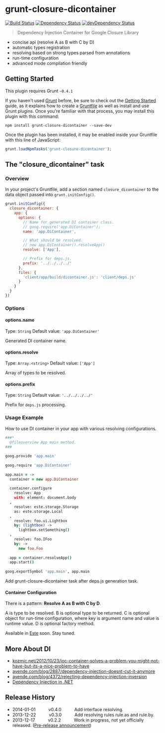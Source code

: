 # grunt-closure-dicontainer
[![Build Status](https://secure.travis-ci.org/steida/grunt-closure-dicontainer.png?branch=master)](http://travis-ci.org/steida/grunt-closure-dicontainer) [![Dependency Status](https://david-dm.org/steida/grunt-closure-dicontainer.png)](https://david-dm.org/steida/grunt-closure-dicontainer) [![devDependency Status](https://david-dm.org/steida/grunt-closure-dicontainer/dev-status.png)](https://david-dm.org/steida/grunt-closure-dicontainer#info=devDependencies)

> Dependency Injection Container for Google Closure Library

- concise api (resolve A as B with C by D)
- automatic types registration
- resolving based on strong types parsed from annotations
- run-time configuration
- advanced mode compilation friendly

## Getting Started
This plugin requires Grunt `~0.4.1`

If you haven't used [Grunt](http://gruntjs.com/) before, be sure to check out the [Getting Started](http://gruntjs.com/getting-started) guide, as it explains how to create a [Gruntfile](http://gruntjs.com/sample-gruntfile) as well as install and use Grunt plugins. Once you're familiar with that process, you may install this plugin with this command:

```shell
npm install grunt-closure-dicontainer --save-dev
```

Once the plugin has been installed, it may be enabled inside your Gruntfile with this line of JavaScript:

```js
grunt.loadNpmTasks('grunt-closure-dicontainer');
```

## The "closure_dicontainer" task

### Overview
In your project's Gruntfile, add a section named `closure_dicontainer` to the data object passed into `grunt.initConfig()`.

```js
grunt.initConfig({
  closure_dicontainer: {
    app: {
      options: {
        // Name for generated DI container class.
        // goog.require('app.DiContainer');
        name: 'app.DiContainer',

        // What should be resolved.
        // new app.DiContainer().resolveApp()
        resolve: ['App'],

        // Prefix for deps.js.
        prefix: '../../../../'
      },
      files: {
        'client/app/build/dicontainer.js': 'client/deps.js'
      }
    }
  }
})
```

### Options

#### options.name
Type: `String`
Default value: `'app.DiContainer'`

Generated DI container name.

#### options.resolve
Type: `Array.<string>`
Default value: `['App']`

Array of types to be resolved.

#### options.prefix
Type: `String`
Default value: `'../../../../'`

Prefix for `deps.js` processing.

### Usage Example

How to use DI container in your app with various resolving configurations.

```coffee
###*
  @fileoverview App main method.
###
 
goog.provide 'app.main'
 
goog.require 'app.DiContainer'
 
app.main = ->
  container = new app.DiContainer
  
  container.configure
    resolve: App
    with: element: document.body
  ,
    resolve: este.storage.Storage
    as: este.storage.Local
  ,
    resolve: foo.ui.Lightbox
    by: (lightbox) ->
      lightbox.setSomething()
  ,
    resolve: foo.IFoo
    by: ->
      new foo.Foo
 
  app = container.resolveApp()
  app.start()
 
goog.exportSymbol 'app.main', app.main
```

Add grunt-closure-dicontainer task after deps.js generation task.

#### Container Configuration

There is a pattern: **Resolve A as B with C by D**.

A is type to be resolved. B is optional type to be returned. C is optional object for run-time
configuration, where key is argument name and value is runtime value. D is optional factory method.

Available in [Este](http://github.com/steida/este) soon. Stay tuned.

## More About DI
  - [kozmic.net/2012/10/23/ioc-container-solves-a-problem-you-might-not-have-but-its-a-nice-problem-to-have](http://kozmic.net/2012/10/23/ioc-container-solves-a-problem-you-might-not-have-but-its-a-nice-problem-to-have)
  - [ayende.com/blog/2887/dependency-injection-doesnt-cut-it-anymore](http://ayende.com/blog/2887/dependency-injection-doesnt-cut-it-anymore)
  - [ayende.com/blog/4372/rejecting-dependency-injection-inversion](http://ayende.com/blog/4372/rejecting-dependency-injection-inversion)
  - [Dependency Injection in .NET](http://www.manning.com/seemann)

## Release History
  * 2014-01-01   v0.4.0   Add interface resolving.
  * 2013-12-22   v0.3.0   Add resolving rules rule.as and rule.by.
  * 2013-12-17   v0.2.2   Work in progress, not yet officially released. ([Pre-release announcement](https://groups.google.com/d/msg/closure-library-discuss/A4U4I1W8bhI/6HZ5Napl6GEJ))
